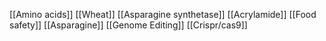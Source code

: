 [[Amino acids]]
[[Wheat]]
[[Asparagine synthetase]]
[[Acrylamide]]
[[Food safety]]
[[Asparagine]]
[[Genome Editing]]
[[Crispr/cas9]]
